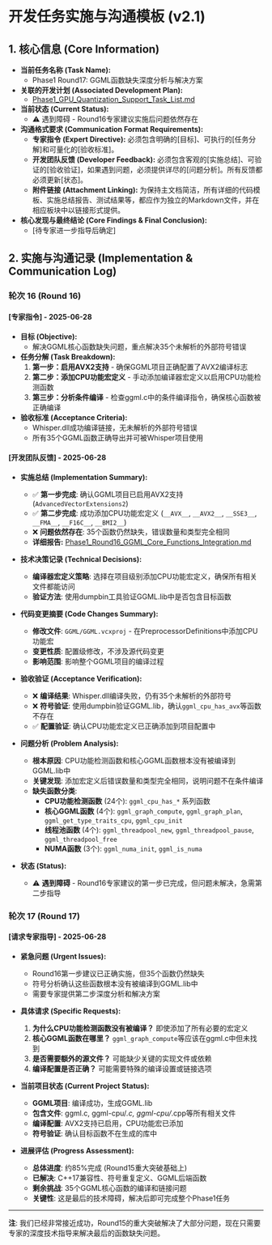 # **开发任务实施与沟通模板 (v2.1)**

## **1. 核心信息 (Core Information)**

* **当前任务名称 (Task Name):**  
  * Phase1 Round17: GGML函数缺失深度分析与解决方案
* **关联的开发计划 (Associated Development Plan):**  
  * [Phase1_GPU_Quantization_Support_Task_List.md](./Phase1_GPU_Quantization_Support_Task_List.md)
* **当前状态 (Current Status):**  
  * ⚠️ 遇到障碍 - Round16专家建议实施后问题依然存在
* **沟通格式要求 (Communication Format Requirements):**  
  * **专家指令 (Expert Directive):** 必须包含明确的[目标]、可执行的[任务分解]和可量化的[验收标准]。  
  * **开发团队反馈 (Developer Feedback):** 必须包含客观的[实施总结]、可验证的[验收验证]，如果遇到问题，必须提供详尽的[问题分析]。所有反馈都必须更新[状态]。  
  * **附件链接 (Attachment Linking):** 为保持主文档简洁，所有详细的代码模板、实施总结报告、测试结果等，都应作为独立的Markdown文件，并在相应板块中以链接形式提供。  
* **核心发现与最终结论 (Core Findings & Final Conclusion):**  
  * [待专家进一步指导后确定]

## **2. 实施与沟通记录 (Implementation & Communication Log)**

### **轮次 16 (Round 16)**

#### **[专家指令] - 2025-06-28**

* **目标 (Objective):**  
  * 解决GGML核心函数缺失问题，重点解决35个未解析的外部符号错误
* **任务分解 (Task Breakdown):**  
  1. **第一步：启用AVX2支持** - 确保GGML项目正确配置了AVX2编译标志
  2. **第二步：添加CPU功能宏定义** - 手动添加编译器宏定义以启用CPU功能检测函数
  3. **第三步：分析条件编译** - 检查ggml.c中的条件编译指令，确保核心函数被正确编译
* **验收标准 (Acceptance Criteria):**  
  * Whisper.dll成功编译链接，无未解析的外部符号错误
  * 所有35个GGML函数正确导出并可被Whisper项目使用

#### **[开发团队反馈] - 2025-06-28**

* **实施总结 (Implementation Summary):**  
  * ✅ **第一步完成**: 确认GGML项目已启用AVX2支持 (`AdvancedVectorExtensions2`)
  * ✅ **第二步完成**: 成功添加CPU功能宏定义 (`__AVX__`, `__AVX2__`, `__SSE3__`, `__FMA__`, `__F16C__`, `__BMI2__`)
  * ❌ **问题依然存在**: 35个函数仍然缺失，错误数量和类型完全相同
  * **详细报告:** [Phase1_Round16_GGML_Core_Functions_Integration.md](./Phase1_Round16_GGML_Core_Functions_Integration.md)

* **技术决策记录 (Technical Decisions):**  
  * **编译器宏定义策略**: 选择在项目级别添加CPU功能宏定义，确保所有相关文件都能访问
  * **验证方法**: 使用dumpbin工具验证GGML.lib中是否包含目标函数

* **代码变更摘要 (Code Changes Summary):**  
  * **修改文件**: `GGML/GGML.vcxproj` - 在PreprocessorDefinitions中添加CPU功能宏
  * **变更性质**: 配置级修改，不涉及源代码变更
  * **影响范围**: 影响整个GGML项目的编译过程

* **验收验证 (Acceptance Verification):**  
  * ❌ **编译结果**: Whisper.dll编译失败，仍有35个未解析的外部符号
  * ❌ **符号验证**: 使用dumpbin验证GGML.lib，确认`ggml_cpu_has_avx`等函数不存在
  * ✅ **配置验证**: 确认CPU功能宏定义已正确添加到项目配置中

* **问题分析 (Problem Analysis):**  
  * **根本原因**: CPU功能检测函数和核心GGML函数根本没有被编译到GGML.lib中
  * **关键发现**: 添加宏定义后错误数量和类型完全相同，说明问题不在条件编译
  * **缺失函数分类**:
    - **CPU功能检测函数** (24个): `ggml_cpu_has_*` 系列函数
    - **核心GGML函数** (4个): `ggml_graph_compute`, `ggml_graph_plan`, `ggml_get_type_traits_cpu`, `ggml_cpu_init`
    - **线程池函数** (4个): `ggml_threadpool_new`, `ggml_threadpool_pause`, `ggml_threadpool_free`
    - **NUMA函数** (3个): `ggml_numa_init`, `ggml_is_numa`

* **状态 (Status):**  
  * ⚠️ **遇到障碍** - Round16专家建议的第一步已完成，但问题未解决，急需第二步指导

### **轮次 17 (Round 17)**

#### **[请求专家指导] - 2025-06-28**

* **紧急问题 (Urgent Issues):**  
  * Round16第一步建议已正确实施，但35个函数仍然缺失
  * 符号分析确认这些函数根本没有被编译到GGML.lib中
  * 需要专家提供第二步深度分析和解决方案

* **具体请求 (Specific Requests):**  
  1. **为什么CPU功能检测函数没有被编译？** 即使添加了所有必要的宏定义
  2. **核心GGML函数在哪里？** `ggml_graph_compute`等应该在ggml.c中但未找到
  3. **是否需要额外的源文件？** 可能缺少关键的实现文件或依赖
  4. **编译配置是否正确？** 可能需要特殊的编译设置或链接选项

* **当前项目状态 (Current Project Status):**  
  * **GGML项目**: 编译成功，生成GGML.lib
  * **包含文件**: ggml.c, ggml-cpu/*.c, ggml-cpu/*.cpp等所有相关文件
  * **编译配置**: AVX2支持已启用，CPU功能宏已添加
  * **符号验证**: 确认目标函数不在生成的库中

* **进展评估 (Progress Assessment):**  
  * **总体进度**: 约85%完成 (Round15重大突破基础上)
  * **已解决**: C++17兼容性、符号重复定义、GGML后端函数
  * **剩余挑战**: 35个GGML核心函数的编译和链接问题
  * **关键性**: 这是最后的技术障碍，解决后即可完成整个Phase1任务

---

**注**: 我们已经非常接近成功，Round15的重大突破解决了大部分问题，现在只需要专家的深度技术指导来解决最后的函数缺失问题。
